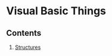 # Visual Basic Things

## **Contents**

1. [Structures](https://github.com/R2509/VB/blob/main/structures.md)
